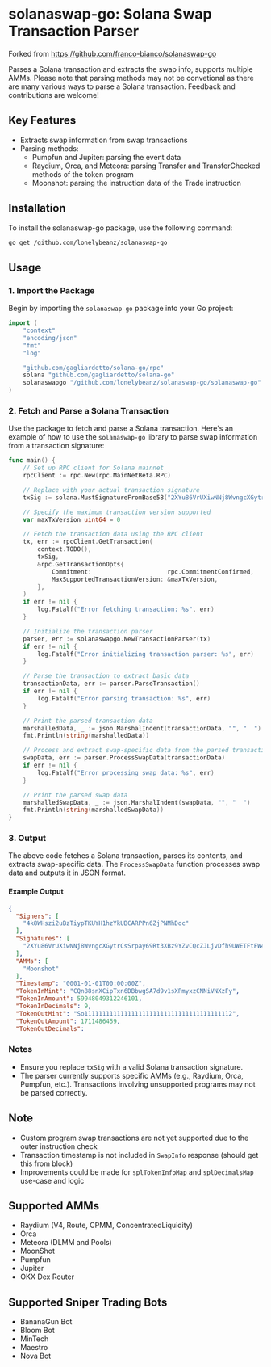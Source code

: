 # solanaswap-go: Solana Swap Transaction Parser

Forked from https://github.com/franco-bianco/solanaswap-go

Parses a Solana transaction and extracts the swap info, supports multiple AMMs. Please note that parsing methods may not be convetional as there are many various ways to parse a Solana transaction. Feedback and contributions are welcome!

## Key Features

- Extracts swap information from swap transactions
- Parsing methods:
  - Pumpfun and Jupiter: parsing the event data
  - Raydium, Orca, and Meteora: parsing Transfer and TransferChecked methods of the token program
  - Moonshot: parsing the instruction data of the Trade instruction

## Installation

To install the solanaswap-go package, use the following command:

```bash
go get /github.com/lonelybeanz/solanaswap-go
```

## Usage

### 1. Import the Package

Begin by importing the `solanaswap-go` package into your Go project:

```go
import (
	"context"
	"encoding/json"
	"fmt"
	"log"

	"github.com/gagliardetto/solana-go/rpc"
	solana "github.com/gagliardetto/solana-go"
	solanaswapgo "/github.com/lonelybeanz/solanaswap-go/solanaswap-go"
)
```

### 2. Fetch and Parse a Solana Transaction

Use the package to fetch and parse a Solana transaction. Here's an example of how to use the `solanaswap-go` library to parse swap information from a transaction signature:

```go
func main() {
	// Set up RPC client for Solana mainnet
	rpcClient := rpc.New(rpc.MainNetBeta.RPC)

	// Replace with your actual transaction signature
	txSig := solana.MustSignatureFromBase58("2XYu86VrUXiwNNj8WvngcXGytrCsSrpay69Rt3XBz9YZvCQcZJLjvDfh9UWETFtFW47vi4xG2CkiarRJwSe6VekE")

	// Specify the maximum transaction version supported
	var maxTxVersion uint64 = 0

	// Fetch the transaction data using the RPC client
	tx, err := rpcClient.GetTransaction(
		context.TODO(),
		txSig,
		&rpc.GetTransactionOpts{
			Commitment:                     rpc.CommitmentConfirmed,
			MaxSupportedTransactionVersion: &maxTxVersion,
		},
	)
	if err != nil {
		log.Fatalf("Error fetching transaction: %s", err)
	}

	// Initialize the transaction parser
	parser, err := solanaswapgo.NewTransactionParser(tx)
	if err != nil {
		log.Fatalf("Error initializing transaction parser: %s", err)
	}

	// Parse the transaction to extract basic data
	transactionData, err := parser.ParseTransaction()
	if err != nil {
		log.Fatalf("Error parsing transaction: %s", err)
	}

	// Print the parsed transaction data
	marshalledData, _ := json.MarshalIndent(transactionData, "", "  ")
	fmt.Println(string(marshalledData))

	// Process and extract swap-specific data from the parsed transaction
	swapData, err := parser.ProcessSwapData(transactionData)
	if err != nil {
		log.Fatalf("Error processing swap data: %s", err)
	}

	// Print the parsed swap data
	marshalledSwapData, _ := json.MarshalIndent(swapData, "", "  ")
	fmt.Println(string(marshalledSwapData))
}
```

### 3. Output

The above code fetches a Solana transaction, parses its contents, and extracts swap-specific data. The `ProcessSwapData` function processes swap data and outputs it in JSON format.

#### Example Output

```json
{
  "Signers": [
    "4k8WHszi2uBzTiypTKUYH1hzYkUBCARPPn6ZjPNMhDoc"
  ],
  "Signatures": [
    "2XYu86VrUXiwNNj8WvngcXGytrCsSrpay69Rt3XBz9YZvCQcZJLjvDfh9UWETFtFW47vi4xG2CkiarRJwSe6VekE"
  ],
  "AMMs": [
    "Moonshot"
  ],
  "Timestamp": "0001-01-01T00:00:00Z",
  "TokenInMint": "CQn88snXCipTxn6DBbwgSA7d9v1sXPmyxzCNNiVNXzFy",
  "TokenInAmount": 59948049312246101,
  "TokenInDecimals": 9,
  "TokenOutMint": "So11111111111111111111111111111111111111112",
  "TokenOutAmount": 1711486459,
  "TokenOutDecimals":
```

### Notes

- Ensure you replace `txSig` with a valid Solana transaction signature.
- The parser currently supports specific AMMs (e.g., Raydium, Orca, Pumpfun, etc.). Transactions involving unsupported programs may not be parsed correctly.

## Note

- Custom program swap transactions are not yet supported due to the outer instruction check
- Transaction timestamp is not included in `SwapInfo` response (should get this from block)
- Improvements could be made for `splTokenInfoMap` and `splDecimalsMap` use-case and logic

## Supported AMMs

- Raydium (V4, Route, CPMM, ConcentratedLiquidity)
- Orca
- Meteora (DLMM and Pools)
- MoonShot
- Pumpfun
- Jupiter
- OKX Dex Router

## Supported Sniper Trading Bots

- BananaGun Bot
- Bloom Bot
- MinTech
- Maestro
- Nova Bot
